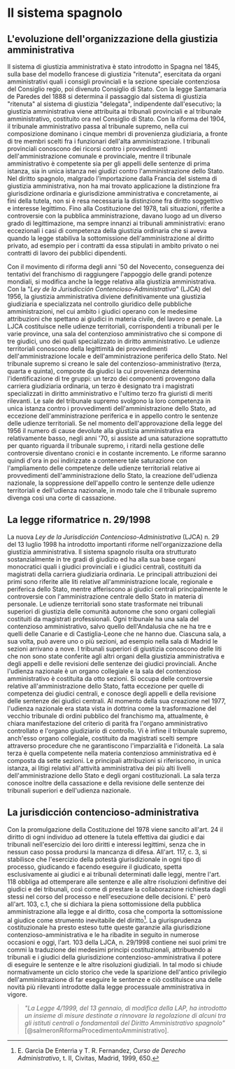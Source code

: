 # Il sistema spagnolo

## L'evoluzione dell'organizzazione della giustizia amministrativa

Il sistema di giustizia amministrativa è stato introdotto in Spagna nel 1845, sulla base del modello francese di giustizia "ritenuta", esercitata da organi amministrativi quali i consigli provinciali e la sezione speciale contenziosa del Consiglio regio, poi divenuto Consiglio di Stato. Con la legge Santamaria de Paredes del 1888 si determina il passaggio dal sistema di giustizia "ritenuta" al sistema di giustizia "delegata", indipendente dall'esecutivo; la giustizia amministrativa viene attribuita ai tribunali provinciali e al tribunale amministrativo, costituito ora nel Consiglio di Stato. Con la riforma del 1904, il tribunale amministrativo passa al tribunale supremo, nella cui composizione dominano i cinque membri di provenienza giudiziaria, a fronte di tre membri scelti fra i funzionari dell'alta amministrazione. I tribunali provinciali conoscono dei ricorsi contro i provvedimenti dell'amministrazione comunale e provinciale, mentre il tribunale amministrativo è competente sia per gli appelli delle sentenze di prima istanza, sia in unica istanza nei giudizi contro l'amministrazione dello Stato. Nel diritto spagnolo, malgrado l'importazione dalla Francia del sistema di giustizia amministrativa, non ha mai trovato applicazione la distinzione fra giurisdizione ordinaria e giurisdizione amministrativa e concretamente, ai fini della tutela, non si è resa necessaria la distinzione fra diritto soggettivo e interesse legittimo. Fino alla Costituzione del 1978, tali situazioni, riferite a controversie con la pubblica amministrazione, davano luogo ad un diverso grado di legittimazione, ma sempre innanzi ai tribunali amministrativi: erano eccezionali i casi di competenza della giustizia ordinaria che si aveva quando la legge stabiliva la sottomissione dell'amministrazione al diritto privato, ad esempio per i contratti da essa stipulati in ambito privato o nei contratti di lavoro dei pubblici dipendenti.

Con il movimento di riforma degli anni '50 del Novecento, conseguenza dei tentativi del franchismo di raggiungere l'appoggio delle grandi potenze mondiali, si modifica anche la legge relativa alla giustizia amministrativa. Con la "_Ley de la Jurisdicción Contencioso-Administrativa_" (LJCA) del 1956, la giustizia amministrativa diviene definitivamente una giustizia giudiziaria e specializzata nel controllo giuridico delle pubbliche amministrazioni, nel cui ambito i giudici operano con le medesime attribuzioni che spettano ai giudici in materia civile, del lavoro e penale. La LJCA  costituisce nelle udienze territoriali, corrispondenti a tribunali per le varie province, una sala del contenzioso amministrativo che si compone di tre giudici, uno dei quali specializzato in diritto amministrativo. Le udienze territoriali conoscono della legittimità dei provvedimenti dell'amministrazione locale e dell'amministrazione periferica dello Stato. Nel tribunale supremo si creano le sale del contenzioso-amministrativo (terza, quarta e quinta), composte da giudici la cui provenienza determina l'identificazione di tre gruppi: un terzo dei componenti provengono dalla carriera giudiziaria ordinaria, un terzo è designato tra i magistrati specializzati in diritto amministrativo e l'ultimo terzo fra giuristi di meriti rilevanti. Le sale del tribunale supremo svolgono la loro competenza in unica istanza contro i provvedimenti dell'amministrazione dello Stato, ad eccezione dell'amministrazione periferica e in appello contro le sentenze delle udienze territoriali.
Se nel momento dell'approvazione della legge del 1956 il numero di cause devolute alla giustizia amministrativa era relativamente basso, negli anni '70, si assiste ad una saturazione soprattutto per quanto riguarda il tribunale supremo, i ritardi nella gestione delle controversie diventano cronici e in costante incremento. Le riforme saranno quindi d'ora in poi indirizzate a contenere tale saturazione con l'ampliamento delle competenze delle udienze territoriali relative ai provvedimenti dell'amministrazione dello Stato, la creazione dell'udienza nazionale, la soppressione dell'appello contro le sentenze delle udienze territoriali e dell'udienza nazionale, in modo tale che il tribunale supremo divenga così una corte di cassazione. 

## La legge riformatrice n. 29/1998

La nuova _Ley de la Jurisdicción Contencioso-Administrativa_ (LJCA) n. 29 del 13 luglio 1998 ha introdotto importanti riforme nell'organizzazione della giustizia amministrativa. Il sistema spagnolo risulta ora strutturato sostanzialmente in tre gradi di giudizio ed ha alla sua base organi monocratici quali i giudici provinciali e i giudici centrali, costituiti da magistrati della carriera giudiziaria ordinaria. Le principali attribuzioni dei primi sono riferite alle liti relative all'amministrazione locale, regionale e periferica dello Stato, mentre afferiscono ai giudici centrali principalmente le controversie con l'amministrazione centrale dello Stato in materia di personale. Le udienze territoriali sono state trasformate nei tribunali superiori di giustizia delle comunità autonome che sono organi collegiali costituiti da magistrati professionali. Ogni tribunale ha una sala del contenzioso amministrativo, salvo quello dell'Andalusia che ne ha tre e quelli delle Canarie e di Castiglia-Leone che ne hanno due. Ciascuna sala, a sua volta, può avere uno o più sezioni, ad esempio nella sala di Madrid le sezioni arrivano a nove. I tribunali superiori di giustizia conoscono delle liti che non sono state conferite agli altri organi della giustizia amministrativa e degli appelli e delle revisioni delle sentenze dei giudici provinciali.
Anche l'udienza nazionale è un organo collegiale e la sala del contenzioso amministrativo è costituita da otto sezioni. Si occupa delle controversie relative all'amministrazione dello Stato, fatta eccezione per quelle di competenza dei giudici centrali, e conosce degli appelli e della revisione delle sentenze dei giudici centrali. Al momento della sua creazione nel 1977, l'udienza nazionale era stata vista in dottrina come la trasformazione del vecchio tribunale di ordini pubblico del franchismo ma, attualmente, è chiara manifestazione del criterio di parità fra l'organo amministrativo controllato e l'organo giudiziario di controllo. 
Vi è infine il tribunale supremo, anch'esso organo collegiale, costituito da magistrati scelti sempre attraverso procedure che ne garantiscono l'imparzialità e l'idoneità. La sala terza è quella competente nella materia contenzioso amministrativa ed è composta da sette sezioni. Le principali attribuzioni si riferiscono, in unica istanza, ai litigi relativi all'attività amministrativa dei più alti livelli dell'amministrazione dello Stato e degli organi costituzionali. La sala terza conosce inoltre della cassazione e della revisione delle sentenze dei tribunali superiori e dell'udienza nazionale. 

## La jurisdicción contencioso-administrativa

Con la promulgazione della Costituzione del 1978 viene sancito all'art. 24 il diritto di ogni individuo ad ottenere la tutela effettiva dai giudici e dai tribunali nell'esercizio dei loro diritti e interessi legittimi, senza che in nessun caso possa prodursi la mancanza di difesa. All'art. 117, c. 3, si stabilisce che l'esercizio della potestà giurisdizionale in ogni tipo di processo, giudicando e facendo eseguire il giudicato, spetta esclusivamente ai giudici e ai tribunali determinati dalle leggi, mentre l'art. 118 obbliga ad ottemperare alle sentenze e alle altre risoluzioni definitive dei giudici e dei tribunali, così come di prestare la collaborazione richiesta dagli stessi nel corso del processo e nell'esecuzione delle decisioni. E' però all'art. 103, c.1, che si dichiara la piena sottomissione della pubblica amministrazione alla legge e al diritto, cosa che comporta la sottomissione al giudice come strumento inevitabile del diritto[^1]. La giurisprudenza costituzionale ha presto esteso tutte queste garanzie alla giurisdizione contenzioso-amministrativa e le ha ribadite in seguito in numerose occasioni e oggi, l'art. 103 della LJCA, n. 29/1998 contiene nei suoi primi tre commi la traduzione dei medesimi principi costituzionali, attribuendo ai tribunali e i giudici della giurisdizione contenzioso-amministrativa il potere di eseguire le sentenze e le altre risoluzioni giudiziali. In tal modo si chiude normativamente un ciclo storico che vede la sparizione dell'antico privilegio dell'amministrazione di far eseguire le sentenze e ciò costituisce una delle novità più rilevanti introdotte dalla legge processuale amministrativa in vigore. 




> _"La Legge 4/1999, del 13 gennaio, di modifica della LAP, ha introdotto un insieme di misure destinate a rinnovare la regolazione di alcuni tra gli istituti centrali o fondamentali del Diritto Amministrativo spagnolo"_ [@salmeronRiformaProcedimentoAmministrativo].



<!--- {{{ NOTE: ////////////////////////////////////////// --->
[^1]: E. Garcìa De Enterrìa y T. R. Fernandez, _Curso de Derecho Administrativo_, t. II, Civitas, Madrid, 1999, 650.



<!--- }}} //////////////////////////////////////////////// --->



<!--- {{{TODO: index.3 -------------------------------------

- L'evoluzione dell'organizzazione della giustizia amministrativa
- La legge riformatrice n. 29/1988
- La Jurisdiccion Contencioso Administrativa

}}} ------------------------------------------------------- ---> 


